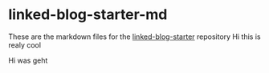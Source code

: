 # linked-blog-starter-md
These are the markdown files for the [linked-blog-starter](https://github.com/matthewwong525/linked-blog-starter) repository
Hi this is realy cool

Hi was geht 